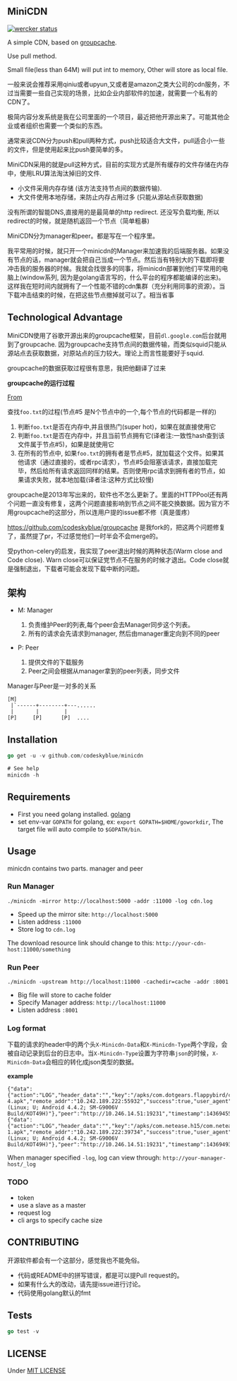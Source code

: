 ## MiniCDN
[![wercker status](https://app.wercker.com/status/38fd3ae3b11c17b6163966f06eb7a8be/m "wercker status")](https://app.wercker.com/project/bykey/38fd3ae3b11c17b6163966f06eb7a8be)

A simple CDN, based on [groupcache](https://github.com/golang/groupcache).

Use pull method.

Small file(less than 64M) will put int to memory, Other will store as local file.

一般来说会推荐采用qiniu或者upyun,又或者是amazon之类大公司的cdn服务，不过当需要一些自己实现的场景，比如企业内部软件的加速，就需要一个私有的CDN了。

极简内容分发系统是我在公司里面的一个项目，最近把他开源出来了。可能其他企业或者组织也需要一个类似的东西。

通常来说CDN分为push和pull两种方式，push比较适合大文件，pull适合小一些的文件，但是使用起来比push要简单的多。

MiniCDN采用的就是pull这种方式，目前的实现方式是所有缓存的文件存储在内存中，使用LRU算法淘汰掉旧的文件.

* 小文件采用内存存储 (该方法支持节点间的数据传输). 
* 大文件使用本地存储，来防止内存占用过多 (只能从源站点获取数据)

没有所谓的智能DNS,直接用的是最简单的http redirect. 还没写负载均衡, 所以redirect的时候，就是随机返回一个节点（简单粗暴)

MiniCDN分为manager和peer。都是写在一个程序里。

我平常用的时候，就只开一个minicdn的Manager来加速我的后端服务器。如果没有节点的话，manager就会把自己当成一个节点。然后当有特别大的下载即将要冲击我的服务器的时候。我就会找很多的同事，将minicdn部署到他们平常用的电脑上(window系列, 因为是golang语言写的，什么平台的程序都能编译的出来)。这样我在短时间内就拥有了一个性能不错的cdn集群（充分利用同事的资源）。当下载冲击结束的时候，在把这些节点撤掉就可以了。相当省事

## Technological Advantage
MiniCDN使用了谷歌开源出来的groupcache框架，目前`dl.google.com`后台就用到了groupcache. 
因为groupcache支持节点间的数据传输，而类似squid只能从源站点去获取数据，对原站点的压力较大。理论上而言性能要好于squid.

groupcache的数据获取过程很有意思，我把他翻译了过来

**groupcache的运行过程**

[From](https://github.com/golang/groupcache#loading-process)

查找`foo.txt`的过程(节点#5 是N个节点中的一个,每个节点的代码都是一样的)

1. 判断`foo.txt`是否在内存中,并且很热门(super hot)，如果在就直接使用它
2. 判断`foo.txt`是否在内存中，并且当前节点拥有它(译者注:一致性hash查到该文件属于节点#5)，如果是就使用它
3. 在所有的节点中, 如果`foo.txt`的拥有者是节点#5，就加载这个文件。如果其他请求（通过直接的，或者rpc请求），节点#5会阻塞该请求，直接加载完毕，然后给所有请求返回同样的结果。否则使用rpc请求到拥有者的节点，如果请求失败，就本地加载(译者注:这种方式比较慢)

groupcache是2013年写出来的，软件也不怎么更新了。里面的HTTPPool还有两个问题一直没有修复，这两个问题直接影响到节点之间不能交换数据。因为官方不用groupcache的这部分，所以连用户提的issue都不修（真是蛋疼）

<https://github.com/codeskyblue/groupcache> 是我fork的，把这两个问题修复了，虽然提了pr，不过感觉他们一时半会不会merge的。

受python-celery的启发，我实现了peer退出时候的两种状态(Warm close and Code close). Warn close可以保证党节点不在服务的时候才退出。Code close就是强制退出，下载者可能会发现下载中断的问题。

## 架构

* M: Manager
	
	1. 负责维护Peer的列表,每个peer会去Manager同步这个列表。
	2. 所有的请求会先请求到manager, 然后由manager重定向到不同的peer

* P: Peer

	1. 提供文件的下载服务
	2. Peer之间会根据从manager拿到的peer列表，同步文件

Manager与Peer是一对多的关系

```
[M]
 |`------+--------+---......
 |       |        |
[P]     [P]      [P]  ....
```

## Installation
```go
go get -u -v github.com/codeskyblue/minicdn

# See help
minicdn -h
```

## Requirements
* First you need golang installed. [golang](https://golang.org/dl/)
* set env-var `GOPATH` for golang, ex: `export GOPATH=$HOME/goworkdir`, The target file will auto compile to `$GOPATH/bin`.

## Usage
minicdn contains two parts. manager and peer

### Run Manager

```shell
./minicdn -mirror http://localhost:5000 -addr :11000 -log cdn.log
```

* Speed up the mirror site: `http://localhost:5000`
* Listen address `:11000`
* Store log to `cdn.log`

The download resource link should change to this: `http://your-cdn-host:11000/something`

### Run Peer

```shell
./minicdn -upstream http://localhost:11000 -cachedir=cache -addr :8001
```

* Big file will store to cache folder
* Specify Manager address: `http://localhost:11000`
* Listen address `:8001`

### Log format

下载的请求的header中的两个头`X-Minicdn-Data`和`X-Minicdn-Type`两个字段，会被自动记录到后台的日志中。当`X-Minicdn-Type`设置为字符串`json`的时候，`X-Minicdn-Data`会相应的转化成json类型的数据。

**example**

```
{"data":{"action":"LOG","header_data":"","key":"/apks/com.dotgears.flappybird/com.dotgears.flappybird-4.apk","remote_addr":"10.242.189.222:55932","success":true,"user_agent":"AndroidDownloadManager/4.4.2 (Linux; U; Android 4.4.2; SM-G9006V Build/KOT49H)"},"peer":"http://10.246.14.51:19231","timestamp":1436945573}
{"data":{"action":"LOG","header_data":"","key":"/apks/com.netease.h15/com.netease.h15-1.apk","remote_addr":"10.242.189.222:39734","success":true,"user_agent":"AndroidDownloadManager/4.4.2 (Linux; U; Android 4.4.2; SM-G9006V Build/KOT49H)"},"peer":"http://10.246.14.51:19231","timestamp":1436949324}
```

When manager specified `-log`,
log can view through: `http://your-manager-host/_log`


### TODO
* token
* use a slave as a master
* request log
* cli args to specify cache size

## CONTRIBUTING
开源软件都会有一个这部分，感觉我也不能免俗。

* 代码或README中的拼写错误，都是可以提Pull request的。
* 如果有什么大的改动，请先提issue进行讨论。
* 代码使用golang默认的fmt

## Tests
```go
go test -v
```

## LICENSE
Under [MIT LICENSE](LICENSE)
